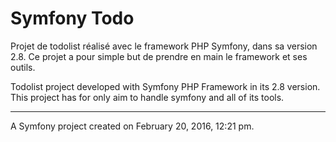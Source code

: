 Symfony Todo
============

Projet de todolist réalisé avec le framework PHP Symfony, dans sa version 2.8. Ce projet a pour simple but de prendre en main le framework et ses outils.

Todolist project developed with Symfony PHP Framework in its 2.8 version. This project has for only aim to handle symfony and all of its tools.

---
A Symfony project created on February 20, 2016, 12:21 pm.
